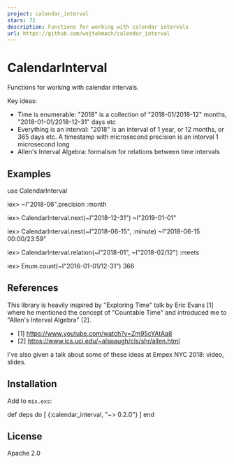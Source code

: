 ```yaml
---
project: calendar_interval
stars: 72
description: Functions for working with calendar intervals
url: https://github.com/wojtekmach/calendar_interval
---
```


CalendarInterval
================

Functions for working with calendar intervals.

Key ideas:

-   Time is enumerable: "2018" is a collection of "2018-01/2018-12" months, "2018-01-01/2018-12-31" days etc
-   Everything is an interval: "2018" is an interval of 1 year, or 12 months, or 365 days etc. A timestamp with microsecond precision is an interval 1 microsecond long
-   Allen's Interval Algebra: formalism for relations between time intervals

Examples
--------

use CalendarInterval

iex\> ~I"2018-06".precision
:month

iex\> CalendarInterval.next(~I"2018-12-31")
~I"2019-01-01"

iex\> CalendarInterval.nest(~I"2018-06-15", :minute)
~I"2018-06-15 00:00/23:59"

iex\> CalendarInterval.relation(~I"2018-01", ~I"2018-02/12")
:meets

iex\> Enum.count(~I"2016-01-01/12-31")
366

References
----------

This library is heavily inspired by "Exploring Time" talk by Eric Evans \[1\] where he mentioned the concept of "Countable Time" and introduced me to "Allen's Interval Algebra" \[2\].

-   \[1\] https://www.youtube.com/watch?v=Zm95cYAtAa8
-   \[2\] https://www.ics.uci.edu/~alspaugh/cls/shr/allen.html

I've also given a talk about some of these ideas at Empex NYC 2018: video, slides.

Installation
------------

Add to `mix.exs`:

def deps do
  \[
    {:calendar\_interval, "~> 0.2.0"}
  \]
end

License
-------

Apache 2.0
